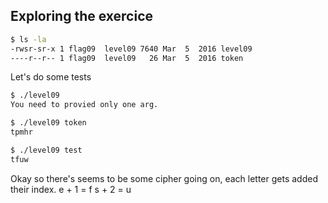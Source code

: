 ## Exploring the exercice

```bash 
$ ls -la
-rwsr-sr-x 1 flag09  level09 7640 Mar  5  2016 level09
----r--r-- 1 flag09  level09   26 Mar  5  2016 token
```


Let's do some tests

```bash 
$ ./level09 
You need to provied only one arg.

$ ./level09 token
tpmhr

$ ./level09 test
tfuw
```

Okay so there's seems to be some cipher going on, each letter gets added their index. 
e + 1 = f
s + 2 = u 







